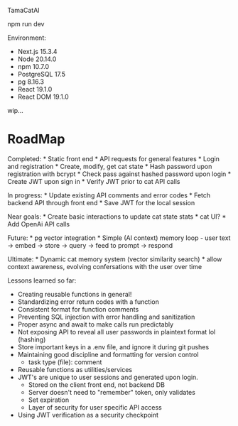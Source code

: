 TamaCatAI

npm run dev 

Environment:
- Next.js 15.3.4
- Node 20.14.0
- npm 10.7.0
- PostgreSQL 17.5
- pg 8.16.3
- React 19.1.0
- React DOM 19.1.0

wip...

RoadMap
=====
Completed:
    * Static front end
    * API requests for general features
        * Login and registration
        * Create, modify, get cat state
    * Hash password upon registration with bcrypt
    * Check pass against hashed password upon login
    * Create JWT upon sign in
    * Verify JWT prior to cat API calls

In progress:
    * Update existing API comments and error codes
    * Fetch backend API through front end
    * Save JWT for the local session

Near goals:
    * Create basic interactions to update cat state stats
    * cat UI?
    * Add OpenAi API calls

Future:
    * pg vector integration
    * Simple (AI context) memory loop
        - user text -> embed -> store -> query -> feed to prompt -> respond

Ultimate:
    * Dynamic cat memory system (vector similarity search)
        * allow context awareness, evolving confersations with the user over time


Lessons learned so far:
* Creating reusable functions in general!
* Standardizing error return codes with a function
* Consistent format for function comments
* Preventing SQL injection with error handling and sanitization 
* Proper async and await to make calls run predictably 
* Not exposing API to reveal all user passwords in plaintext format lol (hashing)
* Store important keys in a .env file, and ignore it during git pushes
* Maintaining good discipline and formatting for version control
    - task type (file): comment
* Reusable functions as utilities/services
* JWT's are unique to user sessions and generated upon login. 
    - Stored on the client front end, not backend DB
    - Server doesn't need to "remember" token, only validates 
    - Set expiration 
    - Layer of security for user specific API access
* Using JWT verification as a security checkpoint 
